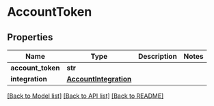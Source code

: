 # AccountToken


## Properties
Name | Type | Description | Notes
------------ | ------------- | ------------- | -------------
**account_token** | **str** |  | 
**integration** | [**AccountIntegration**](AccountIntegration.md) |  | 

[[Back to Model list]](../README.md#documentation-for-models) [[Back to API list]](../README.md#documentation-for-api-endpoints) [[Back to README]](../README.md)



